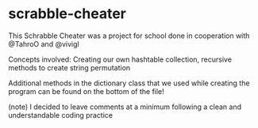 # scrabble-cheater
This Schrabble Cheater was a project for school done in cooperation with @TahroO and @vivigl

Concepts involved: Creating our own hashtable collection, recursive methods to create string permutation

Additional methods in the dictionary class that we used while creating the program can be found on the bottom of the file!


(note) I decided to leave comments at a minimum following a clean and understandable coding practice
